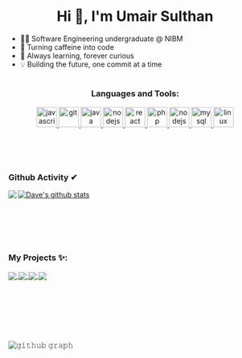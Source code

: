 <h1 align="center">Hi 👋, I'm Umair Sulthan</h1>


- 👨‍💻 Software Engineering undergraduate @ NIBM
- 🚀 Turning caffeine into code
- 🌱 Always learning, forever curious
- 💡 Building the future, one commit at a time

#

<h3 align="center">Languages and Tools:</h3>
<p align="center">  </a>
<a href="https://developer.mozilla.org/en-US/docs/Web/JavaScript" target="_blank" rel="noreferrer"> <img src="https://github.com/Scar1109/skill-icons/blob/main/icons/JavaScript.svg" alt="javascript" width="40" height="40"/> </a>
<a href="https://git-scm.com/" target="_blank" rel="noreferrer"> <img src="https://github.com/Scar1109/skill-icons/blob/main/icons/Git.svg" alt="git" width="40" height="40"/> </a>
<a href="https://www.java.com" target="_blank" rel="noreferrer"> <img src="https://github.com/Scar1109/skill-icons/blob/main/icons/Java-Light.svg" alt="java" width="40" height="40"/>  </a>
<a href="https://nodejs.org" target="_blank" rel="noreferrer"> <img src="https://github.com/Scar1109/skill-icons/blob/main/icons/NodeJS-Light.svg" alt="nodejs" width="40" height="40"/> </a>
<a href="https://reactjs.org/" target="_blank" rel="noreferrer"> <img src="https://github.com/Scar1109/skill-icons/blob/main/icons/React-Light.svg" alt="react" width="40" height="40"/> </a>
<a href="https://www.php.net" target="_blank" rel="noreferrer"> <img src="https://github.com/Scar1109/skill-icons/blob/main/icons/PHP-Light.svg" alt="php" width="40" height="40"/> </a>
<a href="https://nodejs.org" target="_blank" rel="noreferrer"> <img src="https://github.com/Scar1109/skill-icons/blob/main/icons/NodeJS-Light.svg" alt="nodejs" width="40" height="40"/> </a>
<a href="https://www.mysql.com/" target="_blank" rel="noreferrer"> <img src="https://github.com/Scar1109/skill-icons/blob/main/icons/MySQL-Light.svg" alt="mysql" width="40" height="40"/> </a>
<a href="https://www.linux.org/" target="_blank" rel="noreferrer"> <img src="https://github.com/Scar1109/skill-icons/blob/main/icons/Linux-Light.svg" alt="linux" width="40" height="40"/> </a>
</p>

<br/>
<br/>

#

### Github Activity ✔

<a href="https://github.com/UmairStn">
  <img align="left" src="https://github-readme-stats.vercel.app/api/top-langs/?username=UmairStn&theme=tokyonight" />
  </a>

<a href="https://github.com/UmairStn">
 <img align="center" src="https://github-readme-stats.vercel.app/api?username=UmairStn&show_icons=true&theme=tokyonight&line_height=27" alt="Dave's github stats"/>
</a>

<br/>
<br/>
<br/>
<br/>
<br/>

#


### My Projects ✨:
  
<a href="https://github.com/UmairStn/Student-Enrollment-System">
  <img align="center" src="https://github-readme-stats.vercel.app/api/pin/?username=umairStn&repo=Student-Enrollment-System&theme=tokyonight" />
</a>

<a href="https://github.com/UmairStn/Basic-E-commerce-Store">
 <img align="center" src="https://github-readme-stats.vercel.app/api/pin/?username=UmairStn&repo=Basic-E-commerce-Store&theme=tokyonight" />
</a>

<a href="https://github.com/UmairStn/Basic-E-commerce-Store">
  <img align="center" src="https://github-readme-stats.vercel.app/api/pin/?username=UmairStn&repo=Basic-E-commerce-Store&theme=tokyonight" />
</a>

<a href="https://github.com/UmairStn/basic-food-order-website">
 <img align="center" src="https://github-readme-stats.vercel.app/api/pin/?username=UmairStn&repo=basic-food-order-website&theme=tokyonight" />
</a>


<br/>
<br/>
<br/>

#



<br>


<br>


![𝚐𝚒𝚝𝚑𝚞𝚋 𝚐𝚛𝚊𝚙𝚑](https://github-readme-activity-graph.vercel.app/graph?username=UmairStn&theme=react-dark&hide_border=true&area=true)
